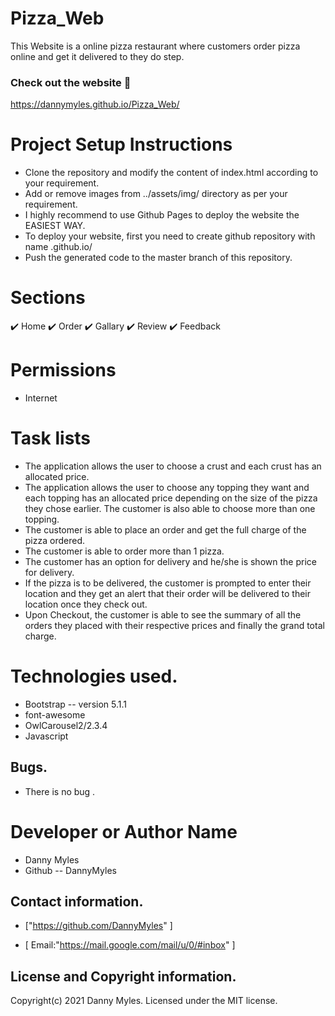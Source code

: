 # Pizza_Web

This Website is a online pizza restaurant where customers order pizza online and get it delivered to they do step.


### **Check out the website :stars:**
https://dannymyles.github.io/Pizza_Web/

# Project Setup Instructions

* Clone the repository and modify the content of index.html according to your requirement.
* Add or remove images from ../assets/img/ directory as per your requirement.
* I highly recommend to use Github Pages to deploy the website the EASIEST WAY.
* To deploy your website, first you need to create github repository with name <your-github-username>.github.io/
* Push the generated code to the master branch of this repository.

# **Sections**

✔️ Home
✔️ Order
✔️ Gallary
✔️ Review
✔️ Feedback

# **Permissions**
- Internet
# Task lists
-  The application allows the user to choose a crust and each crust has an allocated price.
-  The application allows the user to choose any topping they want and each topping has an allocated price depending on the size of the pizza they chose earlier. The customer is also able to choose more than one topping.
- The customer is able to place an order and get the full charge of the pizza ordered.
-  The customer is able to order more than 1 pizza.
-  The customer has an option for delivery and he/she is shown the price for delivery.
-  If the pizza is to be delivered, the customer is prompted to enter their location and they get an alert that their order will be delivered to their location once they check out.
-  Upon Checkout, the customer is able to see the summary of all the orders they placed with their respective prices and finally the grand total charge.

# **Technologies used.**
- Bootstrap -- version 5.1.1
- font-awesome
- OwlCarousel2/2.3.4
- Javascript

## Bugs.
- There is no bug .

# **Developer or Author Name**
- Danny Myles
- Github -- DannyMyles

## **Contact information.**
+  ["https://github.com/DannyMyles" ]

+  [ Email:"https://mail.google.com/mail/u/0/#inbox" ]

## **License and Copyright information.**

Copyright(c) 2021 Danny Myles.
 Licensed under the MIT license.